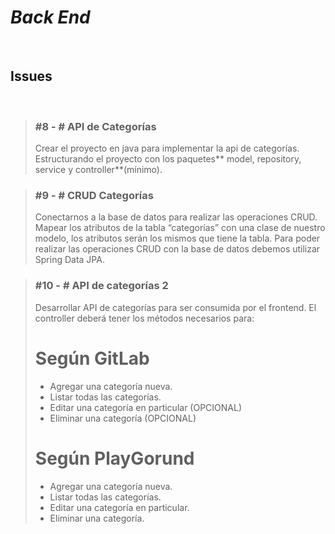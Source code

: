 # ***Back End***

<br>

## **Issues**

<br>

> ### #8 - # API de Categorías
>
> Crear el proyecto en java para implementar la api de categorías. Estructurando el proyecto con los paquetes** model, repository, service y controller**(mínimo).


> ### #9 - # CRUD Categorías
>
> Conectarnos a la base de datos para realizar las operaciones CRUD. Mapear los atributos de la tabla “categorías” con una clase de nuestro modelo, los atributos serán los mismos que tiene la tabla. Para poder realizar las operaciones CRUD con la base de datos debemos utilizar Spring Data JPA.
>


> ### #10 - # API de categorías 2
>
> Desarrollar API de categorías para ser consumida por el frontend. El controller deberá tener los métodos necesarios para:
>
> # Según GitLab
> - Agregar una categoría nueva.
> - Listar todas las categorías.
> - Editar una categoría en particular (OPCIONAL)
> - Eliminar una categoría (OPCIONAL)
>
> # Según PlayGorund
> - Agregar una categoría nueva.
> - Listar todas las categorías.
> - Editar una categoría en particular.
> - Eliminar una categoría.
